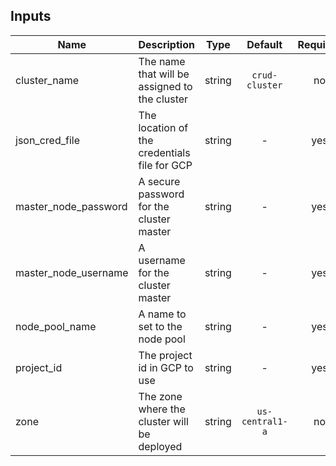 
## Inputs

| Name | Description | Type | Default | Required |
|------|-------------|:----:|:-----:|:-----:|
| cluster_name | The name that will be assigned to the cluster | string | `crud-cluster` | no |
| json_cred_file | The location of the credentials file for GCP | string | - | yes |
| master_node_password | A secure password for the cluster master | string | - | yes |
| master_node_username | A username for the cluster master | string | - | yes |
| node_pool_name | A name to set to the node pool | string | - | yes |
| project_id | The project id in GCP to use | string | - | yes |
| zone | The zone where the cluster will be deployed | string | `us-central1-a` | no |

